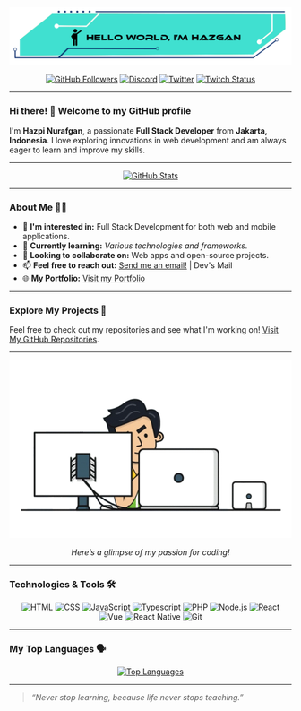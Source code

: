 [![GitHub Header](./assets/img/header%20github.png)](https://github.com/hazgan25)

<div align="center">

[![GitHub Followers](https://img.shields.io/github/followers/hazgan25?label=Followers&style=social)](https://github.com/hazgan25)
[![Discord](https://img.shields.io/static/v1?logo=discord&label=Discord&message=hazgan_&color=7289da&style=social)](https://discordapp.com/users/428460899171434497)
[![Twitter](https://img.shields.io/twitter/follow/hazgan_?label=Follow%20on%20Twitter&style=social)](https://twitter.com/intent/follow?screen_name=hazgan_)
[![Twitch Status](https://img.shields.io/twitch/status/hazgan_?style=social&label=Watch%20on%20Twitch)](https://twitch.tv/hazgan_)

</div>

---

### Hi there! 👋 Welcome to my GitHub profile

I'm **Hazpi Nurafgan**, a passionate **Full Stack Developer** from **Jakarta, Indonesia**. I love exploring innovations in web development and am always eager to learn and improve my skills.

---

<div align="center">

[![GitHub Stats](https://github-readme-stats.vercel.app/api?username=hazgan25&show_icons=true&theme=chartreuse-dark)](https://github.com/hazgan25)

</div>

---

### About Me 🧑‍💻

- 👀 **I'm interested in:** Full Stack Development for both web and mobile applications.
- 🌱 **Currently learning:** *Various technologies and frameworks.*
- 💼 **Looking to collaborate on:** Web apps and open-source projects.
- 📫 **Feel free to reach out:** [Send me an email!](mailto:hazgandevs@gmail.com) | Dev's Mail
- 🌐 **My Portfolio:** [Visit my Portfolio](https://hazgan.dev)
  
---

### Explore My Projects 🚀

Feel free to check out my repositories and see what I'm working on! [Visit My GitHub Repositories](https://github.com/hazgan25?tab=repositories). 

---

<div align="center">
  
  [![Programming GIF](./assets/gif/programmer.gif)](https://github.com/hazgan25)
  
  _Here’s a glimpse of my passion for coding!_

</div>

---

### Technologies & Tools 🛠️

<div align="center">

![HTML](https://img.shields.io/badge/-HTML5-E34F26?style=flat-square&logo=html5&logoColor=white)
![CSS](https://img.shields.io/badge/-CSS3-1572B6?style=flat-square&logo=css3)
![JavaScript](https://img.shields.io/badge/-JavaScript-F7DF1E?style=flat-square&logo=javascript&logoColor=black)
![Typescript](https://img.shields.io/badge/-Typescript-2F74C0?style=flat-square&logo=typescript&logoColor=white)
![PHP](https://img.shields.io/badge/-PHP-777BB4?style=flat-square&logo=php&logoColor=white)
![Node.js](https://img.shields.io/badge/-Node.js-339933?style=flat-square&logo=node.js&logoColor=white)
![React](https://img.shields.io/badge/-React-61DAFB?style=flat-square&logo=react&logoColor=black)
![Vue](https://img.shields.io/badge/-Vue-41B883?style=flat-square&logo=vue.js&logoColor=black)
![React Native](https://img.shields.io/badge/-React%20Native-20232A?style=flat-square&logo=react&logoColor=cyan)
![Git](https://img.shields.io/badge/-Git-F05032?style=flat-square&logo=git&logoColor=white)

</div>

---

### My Top Languages 🗣️

<div align="center">

[![Top Languages](https://github-readme-stats.vercel.app/api/top-langs/?username=hazgan25&layout=compact)](https://github.com/hazgan25)

</div>

---

> _“Never stop learning, because life never stops teaching.”_

<!-- source gif = https://tenor.com/view/programmer-gif-19019116 -->
